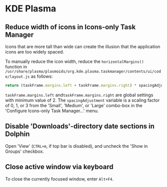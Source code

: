 # KDE Plasma

## Reduce width of icons in Icons-only Task Manager

Icons that are more tall than wide can create the illusion that the application
icons are too widely spaced.

To manually reduce the icon width, reduce the `horizontalMargins()` function in
`/usr/share/plasma/plasmoids/org.kde.plasma.taskmanager/contents/ui/code/layout.js`
as follows:
```js
return (taskFrame.margins.left + taskFrame.margins.right) * spacingAdjustment - 2;
```

`taskFrame.margins.left` and`taskFrame.margins.right` are global settings with
minimum value of 2. The `spacingAdjustment` variable is a scaling factor of 0,
1, or 3 from the 'Small', 'Medium', or 'Large' combo-box in the 'Configure
Icons-only Task Manager...' menu.

## Disable 'Downloads'-directory date sections in Dolphin

Open 'View' (`CTRL+m`, if top bar is disabled), and uncheck the 'Show in
Groups' checkbox.

## Close active window via keyboard

To close the currently focused window, enter `Alt+F4`.
